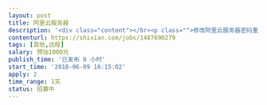 ```yaml
---                
layout: post       
title: 阿里云服务器           
description: '<div class="content"></br><p class="">修改阿里云服务器密码重启服务器后，连接不上数据库，要求远程修复该问题，数据库里有数据，修复时不要清空。(PS:由于项目金额无法设置低，实际价格预算并没那么高)</br><br/>错误</p></br><p class="">#:/etc/apache-tomcat-8.5.30/bin# service mysql start</br><br/>Job for mysql.service failed because the control process exited with error code. See "systemctl status mysql.service" and "journalctl -xe" for details.</p></br><p class="">#:/etc/apache-tomcat-8.5.30/bin# journalctl -xe</br><br/>Jun 09 15:51:43 iZm5ed93bdor6fza6dcyk7Z systemd[1]: Starting MySQL Community Server...</br><br/>-- Subject: Unit mysql.service has begun start-up</br><br/>-- Defined-By: systemd</br><br/>-- Support: <a href="http://lists.freedesktop.org/mailman/listinfo/systemd-devel" rel="nofollow" target="_blank">http://lists.freedesktop.org/mailman/listinfo/systemd-devel</a></br><br/>--</br><br/>-- Unit mysql.service has begun starting up.</br><br/>Jun 09 15:51:43 iZm5ed93bdor6fza6dcyk7Z mysql-systemd-start[29032]: MySQL system database not found</br><br/>Jun 09 15:51:43 iZm5ed93bdor6fza6dcyk7Z systemd[1]: mysql.service: Control process exited, code=exit</br><br/>Jun 09 15:51:43 iZm5ed93bdor6fza6dcyk7Z systemd[1]: Failed to start MySQL Community Server.</br><br/>-- Subject: Unit mysql.service has failed</p></br></div>'     
contenturl: https://shixian.com/jobs/1487690279      
tags: [其他,远程]            
salary: 预估1000元          
publish_time: '已发布 8 小时'         
start_time: '2018-06-09 16:15:02'           
apply: 2                   
time_range: 1天              
status: 招募中                  
---                 
```

